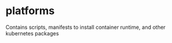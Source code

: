 # platforms
Contains scripts, manifests to install container runtime, and other kubernetes packages
